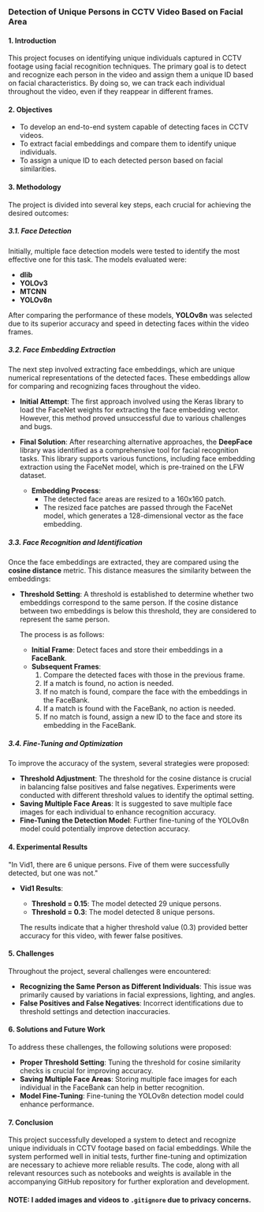 
### Detection of Unique Persons in CCTV Video Based on Facial Area


#### **1. Introduction**

This project focuses on identifying unique individuals captured in CCTV footage using facial recognition techniques. The primary goal is to detect and recognize each person in the video and assign them a unique ID based on facial characteristics. By doing so, we can track each individual throughout the video, even if they reappear in different frames.

#### **2. Objectives**

- To develop an end-to-end system capable of detecting faces in CCTV videos.
- To extract facial embeddings and compare them to identify unique individuals.
- To assign a unique ID to each detected person based on facial similarities.

#### **3. Methodology**

The project is divided into several key steps, each crucial for achieving the desired outcomes:

##### **3.1. Face Detection**

Initially, multiple face detection models were tested to identify the most effective one for this task. The models evaluated were:

- **dlib**
- **YOLOv3**
- **MTCNN**
- **YOLOv8n**

After comparing the performance of these models, **YOLOv8n** was selected due to its superior accuracy and speed in detecting faces within the video frames.

##### **3.2. Face Embedding Extraction**

The next step involved extracting face embeddings, which are unique numerical representations of the detected faces. These embeddings allow for comparing and recognizing faces throughout the video.

- **Initial Attempt**: The first approach involved using the Keras library to load the FaceNet weights for extracting the face embedding vector. However, this method proved unsuccessful due to various challenges and bugs.

- **Final Solution**: After researching alternative approaches, the **DeepFace** library was identified as a comprehensive tool for facial recognition tasks. This library supports various functions, including face embedding extraction using the FaceNet model, which is pre-trained on the LFW dataset.

  - **Embedding Process**:
    - The detected face areas are resized to a 160x160 patch.
    - The resized face patches are passed through the FaceNet model, which generates a 128-dimensional vector as the face embedding.

##### **3.3. Face Recognition and Identification**

Once the face embeddings are extracted, they are compared using the **cosine distance** metric. This distance measures the similarity between the embeddings:

- **Threshold Setting**: A threshold is established to determine whether two embeddings correspond to the same person. If the cosine distance between two embeddings is below this threshold, they are considered to represent the same person.

  The process is as follows:

  - **Initial Frame**: Detect faces and store their embeddings in a **FaceBank**.
  - **Subsequent Frames**:
    1. Compare the detected faces with those in the previous frame.
    2. If a match is found, no action is needed.
    3. If no match is found, compare the face with the embeddings in the FaceBank.
    4. If a match is found with the FaceBank, no action is needed.
    5. If no match is found, assign a new ID to the face and store its embedding in the FaceBank.

##### **3.4. Fine-Tuning and Optimization**

To improve the accuracy of the system, several strategies were proposed:

- **Threshold Adjustment**: The threshold for the cosine distance is crucial in balancing false positives and false negatives. Experiments were conducted with different threshold values to identify the optimal setting.
- **Saving Multiple Face Areas**: It is suggested to save multiple face images for each individual to enhance recognition accuracy.
- **Fine-Tuning the Detection Model**: Further fine-tuning of the YOLOv8n model could potentially improve detection accuracy.

#### **4. Experimental Results**

"In Vid1, there are 6 unique persons. Five of them were successfully detected, but one was not."

- **Vid1 Results**:
  - **Threshold = 0.15**: The model detected 29 unique persons.
  - **Threshold = 0.3**: The model detected 8 unique persons.

  The results indicate that a higher threshold value (0.3) provided better accuracy for this video, with fewer false positives.


#### **5. Challenges**

Throughout the project, several challenges were encountered:

- **Recognizing the Same Person as Different Individuals**: This issue was primarily caused by variations in facial expressions, lighting, and angles.
- **False Positives and False Negatives**: Incorrect identifications due to threshold settings and detection inaccuracies.

#### **6. Solutions and Future Work**

To address these challenges, the following solutions were proposed:

- **Proper Threshold Setting**: Tuning the threshold for cosine similarity checks is crucial for improving accuracy.
- **Saving Multiple Face Areas**: Storing multiple face images for each individual in the FaceBank can help in better recognition.
- **Model Fine-Tuning**: Fine-tuning the YOLOv8n detection model could enhance performance.



#### **7. Conclusion**

This project successfully developed a system to detect and recognize unique individuals in CCTV footage based on facial embeddings. While the system performed well in initial tests, further fine-tuning and optimization are necessary to achieve more reliable results. The code, along with all relevant resources such as notebooks and weights is available in the accompanying GitHub repository for further exploration and development.

#### **NOTE:** I added images and videos to `.gitignore` due to privacy concerns.
